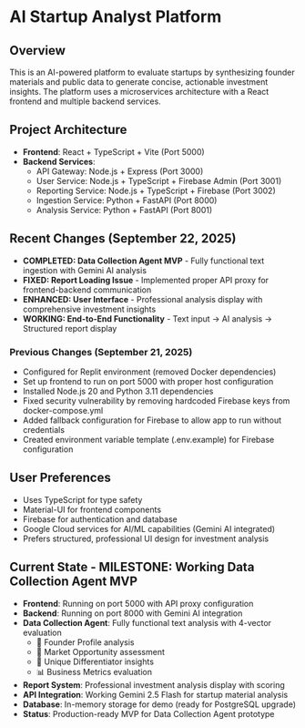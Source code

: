 # AI Startup Analyst Platform

## Overview
This is an AI-powered platform to evaluate startups by synthesizing founder materials and public data to generate concise, actionable investment insights. The platform uses a microservices architecture with a React frontend and multiple backend services.

## Project Architecture
- **Frontend**: React + TypeScript + Vite (Port 5000)
- **Backend Services**:
  - API Gateway: Node.js + Express (Port 3000)
  - User Service: Node.js + TypeScript + Firebase Admin (Port 3001)
  - Reporting Service: Node.js + TypeScript + Firebase (Port 3002)
  - Ingestion Service: Python + FastAPI (Port 8000)
  - Analysis Service: Python + FastAPI (Port 8001)

## Recent Changes (September 22, 2025)
- **COMPLETED: Data Collection Agent MVP** - Fully functional text ingestion with Gemini AI analysis
- **FIXED: Report Loading Issue** - Implemented proper API proxy for frontend-backend communication
- **ENHANCED: User Interface** - Professional analysis display with comprehensive investment insights
- **WORKING: End-to-End Functionality** - Text input → AI analysis → Structured report display

### Previous Changes (September 21, 2025)
- Configured for Replit environment (removed Docker dependencies)
- Set up frontend to run on port 5000 with proper host configuration
- Installed Node.js 20 and Python 3.11 dependencies
- Fixed security vulnerability by removing hardcoded Firebase keys from docker-compose.yml
- Added fallback configuration for Firebase to allow app to run without credentials
- Created environment variable template (.env.example) for Firebase configuration

## User Preferences
- Uses TypeScript for type safety
- Material-UI for frontend components
- Firebase for authentication and database
- Google Cloud services for AI/ML capabilities (Gemini AI integrated)
- Prefers structured, professional UI design for investment analysis

## Current State - MILESTONE: Working Data Collection Agent MVP
- **Frontend**: Running on port 5000 with API proxy configuration
- **Backend**: Running on port 8000 with Gemini AI integration
- **Data Collection Agent**: Fully functional text analysis with 4-vector evaluation
  - 👥 Founder Profile analysis
  - 🎯 Market Opportunity assessment  
  - 🚀 Unique Differentiator insights
  - 📊 Business Metrics evaluation
- **Report System**: Professional investment analysis display with scoring
- **API Integration**: Working Gemini 2.5 Flash for startup material analysis
- **Database**: In-memory storage for demo (ready for PostgreSQL upgrade)
- **Status**: Production-ready MVP for Data Collection Agent prototype